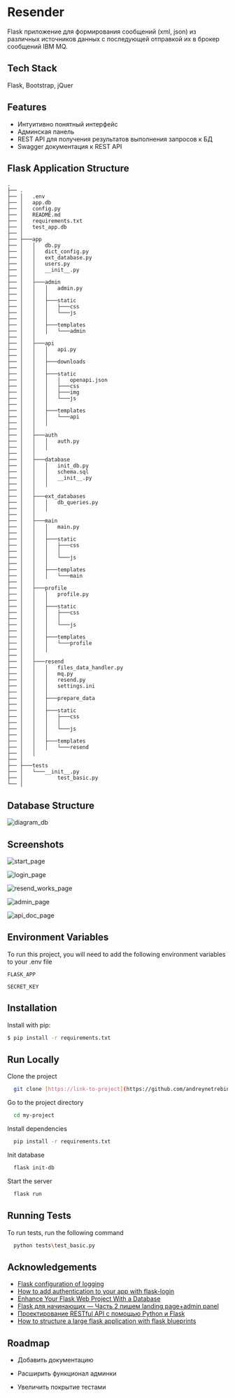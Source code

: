 
# Resender

Flask приложение для формирования сообщений (xml, json) из различных источников данных с последующей отправкой их в брокер сообщений IBM MQ.

## Tech Stack

Flask, Bootstrap, jQuer
## Features

- Интуитивно понятный интерфейс
- Админская панель
- REST API для получения результатов выполнения запросов к БД
- Swagger документация к REST API

## Flask Application Structure
```
.
├── .
├── │   .env
├── │   app.db
├── │   config.py
├── │   README.md
├── │   requirements.txt
├── │   test_app.db
├── │
├── ├───app
├── │   │   db.py
├── │   │   dict_config.py
├── │   │   ext_database.py
├── │   │   users.py
├── │   │   __init__.py
├── │   │
├── │   ├───admin
├── │   │   │   admin.py
├── │   │   │
├── │   │   ├───static
├── │   │   │   ├───css
├── │   │   │   └───js
├── │   │   │
├── │   │   ├───templates
├── │   │   │   └───admin
├── │   │
├── │   ├───api
├── │   │   │   api.py
├── │   │   │
├── │   │   ├───downloads
├── │   │   │
├── │   │   ├───static
├── │   │   │   │   openapi.json
├── │   │   │   ├───css
├── │   │   │   ├───img
├── │   │   │   └───js
├── │   │   │
├── │   │   ├───templates
├── │   │   │   └───api
├── │   │   │
├── │   │
├── │   ├───auth
├── │   │   │   auth.py
├── │   │   │
├── │   │
├── │   ├───database
├── │   │   │   init_db.py
├── │   │   │   schema.sql
├── │   │   │   __init__.py
├── │   │   │
├── │   │
├── │   ├───ext_databases
├── │   │   │   db_queries.py
├── │   │   │
├── │   │
├── │   ├───main
├── │   │   │   main.py
├── │   │   │
├── │   │   ├───static
├── │   │   │   ├───css
├── │   │   │   │
├── │   │   │   └───js
├── │   │   │
├── │   │   ├───templates
├── │   │   │   └───main
├── │   │
├── │   ├───profile
├── │   │   │   profile.py
├── │   │   │
├── │   │   ├───static
├── │   │   │   ├───css
├── │   │   │   │
├── │   │   │   └───js
├── │   │   │
├── │   │   ├───templates
├── │   │   │   └───profile
├── │   │   │
├── │   │
├── │   ├───resend
├── │   │   │   files_data_handler.py
├── │   │   │   mq.py
├── │   │   │   resend.py
├── │   │   │   settings.ini
├── │   │   │
├── │   │   ├───prepare_data
├── │   │   │
├── │   │   ├───static
├── │   │   │   ├───css
├── │   │   │   │
├── │   │   │   └───js
├── │   │   │
├── │   │   ├───templates
├── │   │   │   └───resend
├── │   │
├── │
├── ├───tests
├── │   └───__init__.py
├── │           test_basic.py
└── │
```

## Database Structure

![diagram_db](https://github.com/user-attachments/assets/1b065ab0-ebce-4d52-a9c0-364802ad1301)

## Screenshots

![start_page](https://github.com/user-attachments/assets/560ec36c-4136-48a4-a413-1a57b3cd9a78)

![login_page](https://github.com/user-attachments/assets/444737c4-bdcf-4956-8c5f-ec4800675080)

![resend_works_page](https://github.com/user-attachments/assets/68984976-4f0b-4ee5-8800-2db543df7848)

![admin_page](https://github.com/user-attachments/assets/21c68f88-193b-499a-a17b-92dd6c7b0307)

![api_doc_page](https://github.com/user-attachments/assets/20418d5f-704b-4a5c-8c24-45c6a1c001b1)


## Environment Variables

To run this project, you will need to add the following environment variables to your .env file

`FLASK_APP`

`SECRET_KEY`


## Installation

Install with pip:

```bash
$ pip install -r requirements.txt
```
    
## Run Locally

Clone the project

```bash
  git clone [https://link-to-project](https://github.com/andreynetrebin/resender_app.git)
```

Go to the project directory

```bash
  cd my-project
```

Install dependencies

```bash
  pip install -r requirements.txt
```

Init database

```bash
  flask init-db
```

Start the server

```bash
  flask run
```


## Running Tests

To run tests, run the following command

```bash
  python tests\test_basic.py
```
## Acknowledgements

 - [Flask configuration of logging](https://flask.palletsprojects.com/en/3.0.x/logging/#basic-configuration)
 - [How to add authentication to your app with flask-login](https://www.digitalocean.com/community/tutorials/how-to-add-authentication-to-your-app-with-flask-login)
 - [Enhance Your Flask Web Project With a Database](https://realpython.com/flask-database/)
 - [Flask для начинающих — Часть 2 пишем landing page+admin panel](https://habr.com/ru/articles/784770/)
 - [Проектирование RESTful API с помощью Python и Flask](https://habr.com/ru/articles/246699/)
 - [How to structure a large flask application with flask blueprints](https://www.digitalocean.com/community/tutorials/how-to-structure-a-large-flask-application-with-flask-blueprints-and-flask-sqlalchemy)

## Roadmap

- Добавить документацию

- Расширить функционал админки

- Увеличить покрытие тестами

